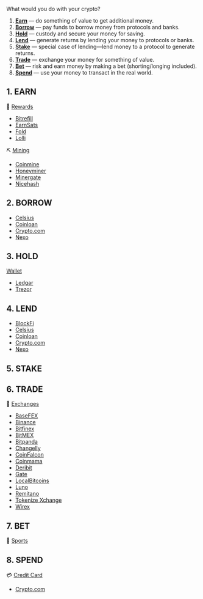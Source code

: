 What would you do with your crypto?

1. [**Earn**](#1-earn) — do something of value to get additional money.
2. [**Borrow**](#2-borrow) — pay funds to borrow money from protocols and banks.
3. [**Hold**](#3-hold) — custody and secure your money for saving.
4. [**Lend**](#4=lend) — generate returns by lending your money to protocols or banks.
5. [**Stake**](#5-stake) — special case of lending—lend money to a protocol to generate returns.
6. [**Trade**](#6-trade) — exchange your money for something of value.
7. [**Bet**](#7-bet) — risk and earn money by making a bet (shorting/longing included).
8. [**Spend**](#8-spend) — use your money to transact in the real world.

## 1. EARN ##

🙌 
<ins>Rewards</ins> 
- [Bitrefill](https://bit.ly/bit-refill) 
- [EarnSats](https://bit.ly/earn-sats)
- [Fold](https://bit.ly/fold-app) 
- [Lolli](https://bit.ly/get-lolli)

⛏
<ins>Mining</ins>
- [Coinmine](https://coinmine.com)
- [Honeyminer](http://bit.ly/download-honeyminer)
- [Minergate](http://bit.ly/try-minergate)
- [Nicehash](http://bit.ly/try-nicehash)

## 2. BORROW ##

- [Celsius](http://bit.ly/celsius-app)
- [Coinloan](http://bit.ly/try-coinloan)
- [Crypto.com](http://bit.ly/try-cryptodotcom)
- [Nexo](http://bit.ly/try-nexo)

## 3. HOLD ##

<ins>Wallet</ins>  
- [Ledgar](https://www.ledgerwallet.com)
- [Trezor](https://trezor.io)


## 4. LEND ##
- [BlockFi](http://bit.ly/blockfi)
- [Celsius](http://bit.ly/celsius-app)
- [Coinloan](http://bit.ly/try-coinloan)
- [Crypto.com](http://bit.ly/try-cryptodotcom)
- [Nexo](http://bit.ly/try-nexo)

## 5. STAKE ##

## 6. TRADE ##

💱
<ins>Exchanges</ins>
- [BaseFEX](http://bit.ly/try-BaseFEX)
- [Binance](http://bit.ly/binance-crypto-exchange)
- [Bitfinex](http://bit.ly/try-bitfinex)
- [BitMEX](http://bit.ly/try-BitMEX)
- [Bitpanda](http://bit.ly/bitpanda-exchange)
- [Changelly](http://bit.ly/try-changelly)
- [CoinFalcon](http://bit.ly/coin-falcon)
- [Coinmama](http://bit.ly/try-coinmama)
- [Deribit](http://bit.ly/try-deribit)
- [Gate](http://bit.ly/gate-exchange)
- [LocalBitcoins](http://bit.ly/localbitcoinsdotcom)
- [Luno](http://bit.ly/try-luno)
- [Remitano](http://bit.ly/try-Remitano)
- [Tokenize Xchange](http://bit.ly/tokenize-xchange)
- [Wirex](http://bit.ly/try-wirexapp)

## 7. BET ##
🏇
<ins>Sports</ins>

## 8. SPEND ##
💳
<ins>Credit Card</ins>
- [Crypto.com](http://bit.ly/try-cryptodotcom)

